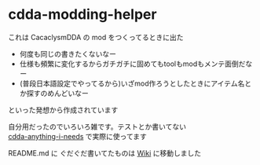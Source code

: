 
# cdda-modding-helper
これは CacaclysmDDA の mod をつくってるときに出た   
- 何度も同じの書きたくないなー   
- 仕様も頻繁に変化するからガチガチに固めてもtoolもmodもメンテ面倒だなー   
- (普段日本語設定でやってるから)いざmod作ろうとしたときにアイテム名とか探すのめんどいなー   

といった発想から作成されています    

自分用だったのでいろいろ雑です。テストとか書いてない     
[cdda-anything-i-needs](https://github.com/YueKaburagi/cdda-anything-i-needs) で実際に使ってます  

README.md に ぐだぐだ書いてたものは [Wiki](https://github.com/YueKAburagi/cdda-modding-helper/wiki)
に移動しました
